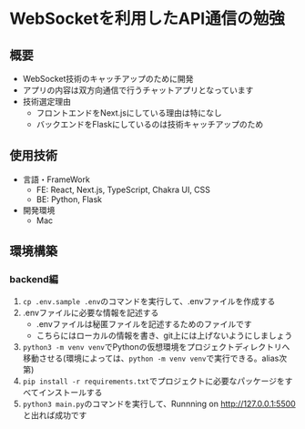 # WebSocketを利用したAPI通信の勉強

## 概要

- WebSocket技術のキャッチアップのために開発
- アプリの内容は双方向通信で行うチャットアプリとなっています
- 技術選定理由
  - フロントエンドをNext.jsにしている理由は特になし
  - バックエンドをFlaskにしているのは技術キャッチアップのため

## 使用技術

- 言語・FrameWork
  - FE: React, Next.js, TypeScript, Chakra UI, CSS
  - BE: Python, Flask
- 開発環境
  - Mac

## 環境構築

### backend編

1. ```cp .env.sample .env```のコマンドを実行して、.envファイルを作成する
2. .envファイルに必要な情報を記述する
   - .envファイルは秘匿ファイルを記述するためのファイルです
   - こちらにはローカルの情報を書き、git上には上げないようにしましょう
3. ```python3 -m venv venv```でPythonの仮想環境をプロジェクトディレクトリへ移動させる(環境によっては、```python -m venv venv```で実行できる。alias次第)
4. ```pip install -r requirements.txt```でプロジェクトに必要なパッケージをすべてインストールする
5. ```python3 main.py```のコマンドを実行して、Runnning on <http://127.0.0.1:5500>と出れば成功です
